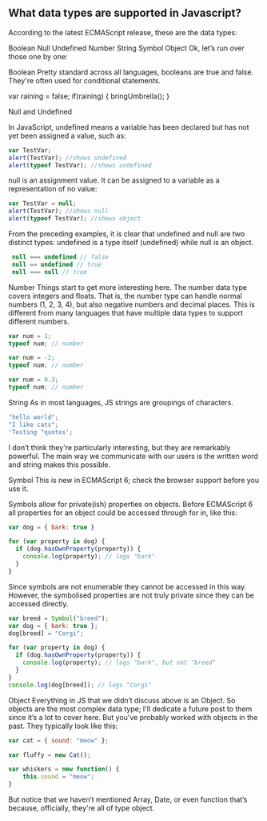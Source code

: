 ## What data types are supported in Javascript?

According to the latest ECMAScript release, these are the data types:

Boolean
Null
Undefined
Number
String
Symbol
Object
Ok, let’s run over those one by one:

Boolean
Pretty standard across all languages, booleans are true and false. They're often used for conditional statements.

var raining = false;
if(raining) {
  bringUmbrella();
}

Null and Undefined

In JavaScript, undefined means a variable has been declared but has not yet been assigned a value, such as:
```js
var TestVar;
alert(TestVar); //shows undefined
alert(typeof TestVar); //shows undefined
```
null is an assignment value. It can be assigned to a variable as a representation of no value:
```js
var TestVar = null;
alert(TestVar); //shows null
alert(typeof TestVar); //shows object
```
From the preceding examples, it is clear that undefined and null are two distinct types: undefined is a type itself (undefined) while null is an object.
```js
 null === undefined // false
 null == undefined // true
 null === null // true
```
Number
Things start to get more interesting here. The number data type covers integers and floats. That is, the number type can handle normal numbers (1, 2, 3, 4), but also negative numbers and decimal places. This is different from many languages that have multiple data types to support different numbers.
```js
var num = 1;
typeof num; // number

var num = -2;
typeof num; // number

var num = 0.3;
typeof num; // number
```
String
As in most languages, JS strings are groupings of characters.
```js
"hello world";
"I like cats";
'Testing "quotes';
```
I don’t think they're particularly interesting, but they are remarkably powerful. The main way we communicate with our users is the written word and string makes this possible.

Symbol
This is new in ECMAScript 6; check the browser support before you use it.

Symbols allow for private(ish) properties on objects. Before ECMAScript 6 all properties for an object could be accessed through for in, like this:
```js
var dog = { bark: true }

for (var property in dog) {
  if (dog.hasOwnProperty(property)) {
    console.log(property); // logs "bark"
  }
}
```
Since symbols are not enumerable they cannot be accessed in this way. However, the symbolised properties are not truly private since they can be accessed directly.
```js
var breed = Symbol("breed");
var dog = { bark: true };
dog[breed] = "Corgi";

for (var property in dog) {
  if (dog.hasOwnProperty(property)) {
    console.log(property); // logs "bark", but not "breed"
  }
}
console.log(dog[breed]); // logs "Corgi"
```
Object
Everything in JS that we didn’t discuss above is an Object. So objects are the most complex data type; I'll dedicate a future post to them since it’s a lot to cover here. But you've probably worked with objects in the past. They typically look like this:
```js
var cat = { sound: "meow" };

var fluffy = new Cat();

var whiskers = new function() {
    this.sound = "meow";
}
```
But notice that we haven’t mentioned Array, Date, or even function that’s because, officially, they're all of type object.
